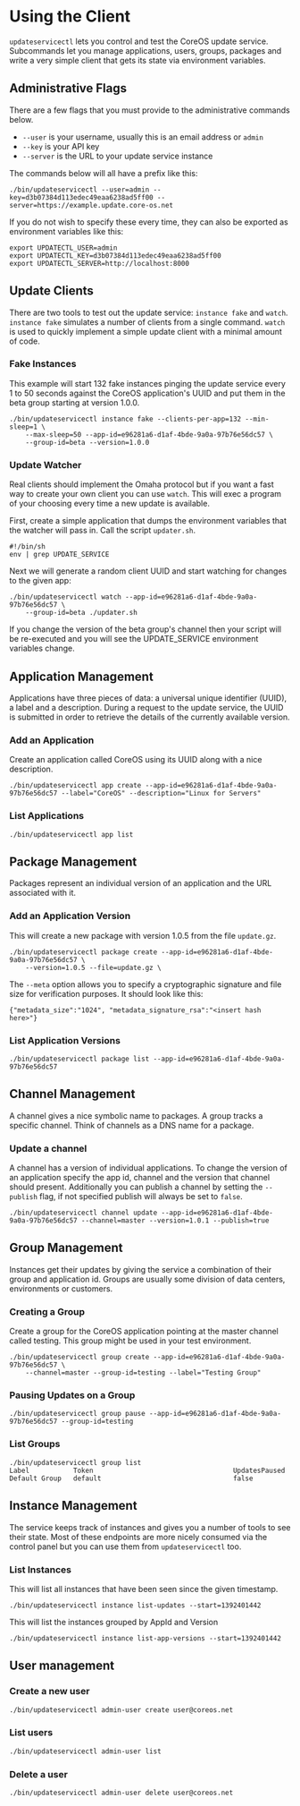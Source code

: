 # Using the Client

`updateservicectl` lets you control and test the CoreOS update service. Subcommands
let you manage applications, users, groups, packages and write a very simple client that gets
its state via environment variables.

## Administrative Flags

There are a few flags that you must provide to the administrative commands below.

- `--user` is your username, usually this is an email address or `admin`
- `--key` is your API key
- `--server` is the URL to your update service instance

The commands below will all have a prefix like this:

```
./bin/updateservicectl --user=admin --key=d3b07384d113edec49eaa6238ad5ff00 --server=https://example.update.core-os.net
```

If you do not wish to specify these every time, they
can also be exported as environment variables like this:

```
export UPDATECTL_USER=admin
export UPDATECTL_KEY=d3b07384d113edec49eaa6238ad5ff00
export UPDATECTL_SERVER=http://localhost:8000
```

## Update Clients

There are two tools to test out the update service: `instance fake` and `watch`.
`instance fake` simulates a number of clients from a single
command. `watch` is
used to quickly implement a simple update client with a minimal amount of code.

### Fake Instances

This example will start 132 fake instances pinging the update service every 1 to
50 seconds against the CoreOS application's UUID and put them in the beta group
starting at version 1.0.0.

```
./bin/updateservicectl instance fake --clients-per-app=132 --min-sleep=1 \
	--max-sleep=50 --app-id=e96281a6-d1af-4bde-9a0a-97b76e56dc57 \
	--group-id=beta --version=1.0.0
```

### Update Watcher

Real clients should implement the Omaha protocol but if you want a fast way to
create your own client you can use `watch`. This will exec a program of your
choosing every time a new update is available.

First, create a simple application that dumps the environment variables that
the watcher will pass in. Call the script `updater.sh`.

```
#!/bin/sh
env | grep UPDATE_SERVICE
```

Next we will generate a random client UUID and start watching for changes to the given app:

```
./bin/updateservicectl watch --app-id=e96281a6-d1af-4bde-9a0a-97b76e56dc57 \
	--group-id=beta ./updater.sh
```

If you change the version of the beta group's channel then your script will be
re-executed and you will see the UPDATE_SERVICE environment variables change.

## Application Management

Applications have three pieces of data: a universal unique identifier
(UUID), a label and a description. During a request to the update
service, the UUID is submitted in order to retrieve the details of the
currently available version.

### Add an Application

Create an application called CoreOS using its UUID along with a nice description.

```
./bin/updateservicectl app create --app-id=e96281a6-d1af-4bde-9a0a-97b76e56dc57 --label="CoreOS" --description="Linux for Servers"
```

### List Applications

```
./bin/updateservicectl app list
```

## Package Management

Packages represent an individual version of an application and the URL
associated with it.

### Add an Application Version

This will create a new package with version 1.0.5 from the file `update.gz`.

```
./bin/updateservicectl package create --app-id=e96281a6-d1af-4bde-9a0a-97b76e56dc57 \
	--version=1.0.5 --file=update.gz \
```

The `--meta` option allows you to specify a cryptographic signature
and file size for verification purposes. It should look like this:

```
{"metadata_size":"1024", "metadata_signature_rsa":"<insert hash here>"}
```

### List Application Versions

```
./bin/updateservicectl package list --app-id=e96281a6-d1af-4bde-9a0a-97b76e56dc57
```

## Channel Management

A channel gives a nice symbolic name to packages. A group tracks a specific
channel. Think of channels as a DNS name for a package.

### Update a channel

A channel has a version of individual applications. To change the version of an
application specify the app id, channel and the version that channel
should present. Additionally you can publish a channel by setting the `--publish` flag, if not specified publish will always be set to `false`.

```
./bin/updateservicectl channel update --app-id=e96281a6-d1af-4bde-9a0a-97b76e56dc57 --channel=master --version=1.0.1 --publish=true
```

## Group Management

Instances get their updates by giving the service a combination of their group
and application id. Groups are usually some division of data centers,
environments or customers.

### Creating a Group

Create a group for the CoreOS application pointing at the master channel called
testing. This group might be used in your test environment.

```
./bin/updateservicectl group create --app-id=e96281a6-d1af-4bde-9a0a-97b76e56dc57 \
	--channel=master --group-id=testing --label="Testing Group"
```

### Pausing Updates on a Group

```
./bin/updateservicectl group pause --app-id=e96281a6-d1af-4bde-9a0a-97b76e56dc57 --group-id=testing
```

### List Groups

```
./bin/updateservicectl group list
Label           Token                                   UpdatesPaused
Default Group   default                                 false
```

## Instance Management

The service keeps track of instances and gives you a number of tools to see their
state. Most of these endpoints are more nicely consumed via the control panel
but you can use them from `updateservicectl` too.

### List Instances

This will list all instances that have been seen since the given timestamp.

```
./bin/updateservicectl instance list-updates --start=1392401442
```

This will list the instances grouped by AppId and Version

```
./bin/updateservicectl instance list-app-versions --start=1392401442
```

## User management

### Create a new user

```bash
./bin/updateservicectl admin-user create user@coreos.net
```

### List users

```bash
./bin/updateservicectl admin-user list
```

### Delete a user

```bash
./bin/updateservicectl admin-user delete user@coreos.net
```
